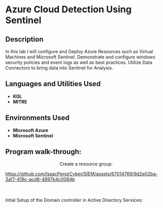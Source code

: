 <H1>Azure Cloud Detection Using Sentinel</H1>

<h2>Description</h2>
In this lab I will configure and Deploy Azure Resources such as Virtual Machines and Microsoft Sentinel. Demonstrate and configure windows security policies and event logs as well as best practices. Utilize Data Connectors to bring data into Sentinel for Analysis.
<br />


<h2>Languages and Utilities Used</h2>

- <b>KQL</b>
- <b>MITRE</b>


<h2>Environments Used </h2>

- <b>Microsoft Azure</b>
- <b>Microsoft Sentinel</b>

<h2>Program walk-through:</h2>

<p align="center">
Create a resource group: <br/>



https://github.com/IsaacPerezCyber/SIEM/assets/67014769/9d2e02ba-3af7-419c-acd8-4897b4c0084b







<br />
<br />
Intial Setup of the Domain controller in Active Directory Services:  <br/>

<br />
<br />
